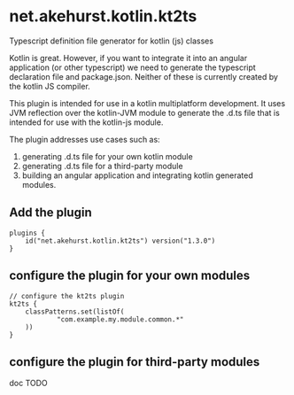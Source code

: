 # net.akehurst.kotlin.kt2ts
Typescript definition file generator for kotlin (js) classes

Kotlin is great. However, if you want to integrate it into an angular application (or other typescript) we need to generate the typescript declaration file and package.json. Neither of these is currently created by the kotlin JS compiler.

This plugin is intended for use in a kotlin multiplatform development. It uses JVM reflection over the kotlin-JVM module to generate the .d.ts file that is intended for use with the kotlin-js module.

The plugin addresses use cases such as:
1. generating .d.ts file for your own kotlin module
2. generating .d.ts file for a third-party module
3. building an angular application and integrating kotlin generated modules.


## Add the plugin

```
plugins {
    id("net.akehurst.kotlin.kt2ts") version("1.3.0")
}
```

## configure the plugin for your own modules

```
// configure the kt2ts plugin
kt2ts {
    classPatterns.set(listOf(
            "com.example.my.module.common.*"
    ))
}
```

## configure the plugin for third-party modules
  doc TODO
